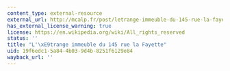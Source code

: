 ```yaml
---
content_type: external-resource
external_url: http://mcalp.fr/post/letrange-immeuble-du-145-rue-la-fayette/
has_external_license_warning: true
license: https://en.wikipedia.org/wiki/All_rights_reserved
status: ''
title: "L'\xE9trange immeuble du 145 rue la Fayette"
uid: 19f6edc1-5a84-4b03-9d4b-8251f6129e84
wayback_url: ''
---
```


